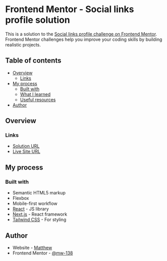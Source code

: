 # Frontend Mentor - Social links profile solution

This is a solution to the [Social links profile challenge on Frontend Mentor](https://www.frontendmentor.io/challenges/social-links-profile-UG32l9m6dQ). Frontend Mentor challenges help you improve your coding skills by building realistic projects.

## Table of contents

- [Overview](#overview)
  - [Links](#links)
- [My process](#my-process)
  - [Built with](#built-with)
  - [What I learned](#what-i-learned)
  - [Useful resources](#useful-resources)
- [Author](#author)

## Overview

### Links

- [Solution URL](https://www.frontendmentor.io/solutions/blog-preview-card-using-css-flexbox-5XCkyZqfBn)
- [Live Site URL](https://frontendmentor-social-links-profile-self.vercel.app/)

## My process

### Built with

- Semantic HTML5 markup
- Flexbox
- Mobile-first workflow
- [React](https://reactjs.org/) - JS library
- [Next.js](https://nextjs.org/) - React framework
- [Tailwind CSS](https://tailwindcss.com/) - For styling

## Author

- Website - [Matthew](https://mw138-portfolio.vercel.app/)
- Frontend Mentor - [@mw-138](https://www.frontendmentor.io/profile/mw-138)
